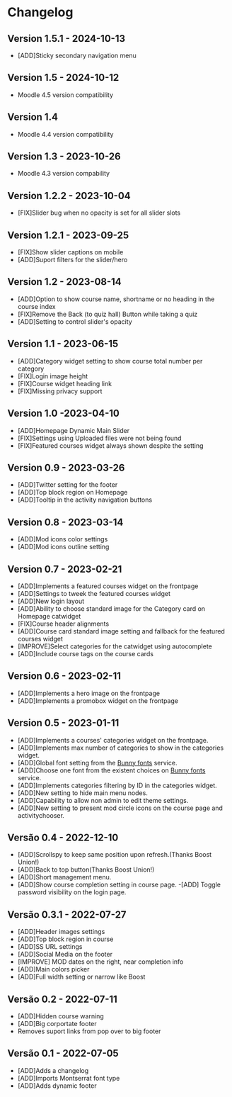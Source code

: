 # Changelog

## Version 1.5.1 - 2024-10-13
- [ADD]Sticky secondary navigation menu

## Version 1.5 - 2024-10-12
- Moodle 4.5 version compatibility

## Version 1.4
- Moodle 4.4 version compatibility

## Version 1.3 - 2023-10-26
- Moodle 4.3 version compability

## Version 1.2.2 - 2023-10-04
- [FIX]Slider bug when no opacity is set for all slider slots

## Version 1.2.1 - 2023-09-25
- [FIX]Show slider captions on mobile
- [ADD]Suport filters for the slider/hero

## Version 1.2 - 2023-08-14
- [ADD]Option to show course name, shortname or no heading in the course index
- [FIX]Remove the Back (to quiz hall) Button while taking a quiz
- [ADD]Setting to control slider's opacity

## Version 1.1 - 2023-06-15
- [ADD]Category widget setting to show course total number per category
- [FIX]Login image height
- [FIX]Course widget heading link
- [FIX]Missing privacy support

## Version 1.0 -2023-04-10
- [ADD]Homepage Dynamic Main Slider
- [FIX]Settings using Uploaded files were not being found
- [FIX]Featured courses widget always shown despite the setting



## Version 0.9 - 2023-03-26

- [ADD]Twitter setting for the footer
- [ADD]Top block region on Homepage
- [ADD]Tooltip in the activity navigation buttons

## Version 0.8 - 2023-03-14

- [ADD]Mod icons color settings
- [ADD]Mod icons outline setting

## Version 0.7 - 2023-02-21

- [ADD]Implements a featured courses widget on the frontpage
- [ADD]Settings to tweek the featured courses widget
- [ADD]New login layout
- [ADD]Ability to choose standard image for the Category card on Homepage catwidget
- [FIX]Course header alignments
- [ADD]Course card standard image setting and fallback for the featured courses widget
- [IMPROVE]Select categories for the catwidget using autocomplete
- [ADD]Include course tags on the course cards

## Version 0.6 - 2023-02-11

- [ADD]Implements a hero image on the frontpage
- [ADD]Implements a promobox widget on the frontpage

## Version 0.5 - 2023-01-11

- [ADD]Implements a courses' categories widget on the frontpage.
- [ADD]Implements max number of categories to show in the categories widget.
- [ADD]Global font setting from the [Bunny fonts](https://fonts.bunny.net/) service.
- [ADD]Choose one font from the existent choices on [Bunny fonts](https://fonts.bunny.net/) service.
- [ADD]Implements categories filtering by ID in the categories widget.
- [ADD]New setting to hide main menu nodes.
- [ADD]Capability to allow non admin to edit theme settings.
- [ADD]New setting to present mod circle icons on the course page and activitychooser.

## Versão 0.4 - 2022-12-10

- [ADD]Scrollspy to keep same position upon refresh.(Thanks Boost Union!)
- [ADD]Back to top button(Thanks Boost Union!)
- [ADD]Short management menu.
- [ADD]Show course completion setting in course page.
-[ADD] Toggle password visibility on the login page.

## Versão 0.3.1 - 2022-07-27

- [ADD]Header images settings
- [ADD]Top block region in course
- [ADD]SS URL settings
- [ADD]Social Media on the footer
- [IMPROVE] MOD dates on the right, near completion info
- [ADD]Main colors picker
- [ADD]Full width setting or narrow like Boost

## Versão 0.2 - 2022-07-11

- [ADD]Hidden course warning
- [ADD]Big corportate footer
- Removes suport links from pop over to big footer

## Versão 0.1 - 2022-07-05

- [ADD]Adds a changelog
- [ADD]Imports Montserrat font type
- [ADD]Adds dynamic footer